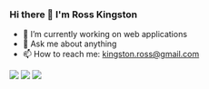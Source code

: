 ### Hi there 👋 I'm Ross Kingston

<!--
**Kingstr3/Kingstr3** is a ✨ _special_ ✨ repository because its `README.md` (this file) appears on your GitHub profile.
- 👯 I’m looking to collaborate on ...
- 🤔 I’m looking for help with ...
- 😄 Pronouns: ...
- ⚡ Fun fact: ...
- 🌱 I’m currently learning React
-->

- 🔭 I’m currently working on web applications
- 💬 Ask me about anything
- 📫 How to reach me: kingston.ross@gmail.com 

<img src="https://img.shields.io/badge/LinkedIn-0077B5?style=for-the-badge&logo=linkedin&logoColor=white"/>

<img src="https://img.shields.io/badge/Python-3776AB?style=for-the-badge&logo=python&logoColor=white"/>

<img src="https://github-readme-stats.vercel.app/api/top-langs?username=zluvsand"/>





